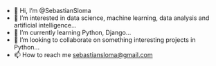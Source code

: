 - 👋 Hi, I’m @SebastianSloma
- 👀 I’m interested in data science, machine learning, data analysis and artificial intelligence...
- 🌱 I’m currently learning Python, Django...
- 💞️ I’m looking to collaborate on something interesting projects in Python...
- 📫 How to reach me sebastiansloma@gmail.com
